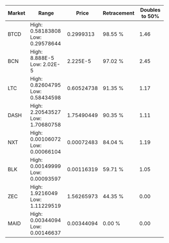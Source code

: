 | Market | Range | Price| Retracement | Doubles to 50% |
| --- | --- | --- | --- | --- |
| BTCD | High: 0.58183808<br />Low: 0.29578644 | 0.2999313 | 98.55 % | 1.46 |
| BCN | High: 8.888E-5<br />Low: 2.02E-5 | 2.225E-5 | 97.02 % | 2.45 |
| LTC | High: 0.82604795<br />Low: 0.58434598 | 0.60524738 | 91.35 % | 1.17 |
| DASH | High: 2.20543527<br />Low: 1.70680758 | 1.75490449 | 90.35 % | 1.11 |
| NXT | High: 0.00106072<br />Low: 0.00066104 | 0.00072483 | 84.04 % | 1.19 |
| BLK | High: 0.00149999<br />Low: 0.00093597 | 0.00116319 | 59.71 % | 1.05 |
| ZEC | High: 1.9216049<br />Low: 1.11229519 | 1.56265973 | 44.35 % | 0.00 |
| MAID | High: 0.00344094<br />Low: 0.00146637 | 0.00344094 | 0.00 % | 0.00 |
